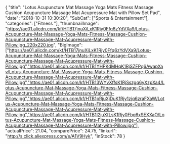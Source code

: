 {
	"title": "Lotus Acupuncture Mat Massage Yoga Mats Fitness Massage Cushion Acupuncture Massage Mat Acupressure Mat with Pillow Set Pad",
	"date": "2018-10-31 10:30:20",
	"SubCat": ["Sports & Entertainment"],
	"categories": ["Fitness "],
	"thumbnailImage": "https://ae01.alicdn.com/kf/HTB17jnuXiLxK1Rjy0Ffq6zYdVXa9/Lotus-Acupuncture-Mat-Massage-Yoga-Mats-Fitness-Massage-Cushion-Acupuncture-Massage-Mat-Acupressure-Mat-with-Pillow.jpg_220x220.jpg",
	"BigImage": ["https://ae01.alicdn.com/kf/HTB17jnuXiLxK1Rjy0Ffq6zYdVXa9/Lotus-Acupuncture-Mat-Massage-Yoga-Mats-Fitness-Massage-Cushion-Acupuncture-Massage-Mat-Acupressure-Mat-with-Pillow.jpg","https://ae01.alicdn.com/kf/HTB1YHPKdMHqK1RjSZFPq6AwapXav/Lotus-Acupuncture-Mat-Massage-Yoga-Mats-Fitness-Massage-Cushion-Acupuncture-Massage-Mat-Acupressure-Mat-with-Pillow.jpg","https://ae01.alicdn.com/kf/HTB13WYvXffsK1RjSszgq6yXzpXa4/Lotus-Acupuncture-Mat-Massage-Yoga-Mats-Fitness-Massage-Cushion-Acupuncture-Massage-Mat-Acupressure-Mat-with-Pillow.jpg","https://ae01.alicdn.com/kf/HTB1pRjuXjDuK1Rjy1zjq6zraFXaW/Lotus-Acupuncture-Mat-Massage-Yoga-Mats-Fitness-Massage-Cushion-Acupuncture-Massage-Mat-Acupressure-Mat-with-Pillow.jpg","https://ae01.alicdn.com/kf/HTB1I2juXfLsK1Rjy0Fbq6xSEXXaO/Lotus-Acupuncture-Mat-Massage-Yoga-Mats-Fitness-Massage-Cushion-Acupuncture-Massage-Mat-Acupressure-Mat-with-Pillow.jpg"],
	"actualPrice": 21.04,
	"comparePrice": 24.75,
	"linkurl": "http://s.click.aliexpress.com/e/A1V9Hyk",
	"inStock": 78
}
